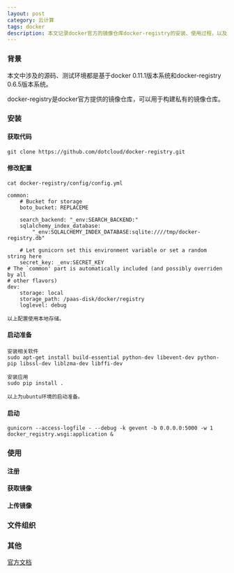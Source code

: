 ```yaml
---
layout: post
category: 云计算
tags: docker
description: 本文记录docker官方的镜像仓库docker-registry的安装、使用过程，以及对其文件组织的分析。
---
```


### 背景

本文中涉及的源码、测试环境都是基于docker 0.11.1版本系统和docker-registry 0.6.5版本系统。

docker-registry是docker官方提供的镜像仓库，可以用于构建私有的镜像仓库。

### 安装

#### 获取代码

	git clone https://github.com/dotcloud/docker-registry.git
	
#### 修改配置
	cat docker-registry/config/config.yml
	
	common:
	    # Bucket for storage
    	boto_bucket: REPLACEME

	    search_backend: "_env:SEARCH_BACKEND:"
    	sqlalchemy_index_database:
        	"_env:SQLALCHEMY_INDEX_DATABASE:sqlite:////tmp/docker-registry.db"

	    # Let gunicorn set this environment variable or set a random string here
    	secret_key: _env:SECRET_KEY
	# The `common' part is automatically included (and possibly overriden by all
	# other flavors)
	dev:
    	storage: local
	    storage_path: /paas-disk/docker/registry
    	loglevel: debug
    
	以上配置使用本地存储。
	
#### 启动准备

	安装相关软件
	sudo apt-get install build-essential python-dev libevent-dev python-pip libssl-dev liblzma-dev libffi-dev
	
	安装应用
	sudo pip install .
	
	以上为ubuntu环境的启动准备。

#### 启动

	gunicorn --access-logfile - --debug -k gevent -b 0.0.0.0:5000 -w 1 docker_registry.wsgi:application &
	
### 使用

#### 注册

#### 获取镜像

#### 上传镜像

### 文件组织

### 其他

[官方文档]

[官方文档]: http://docs.docker.io/use/working_with_links_names